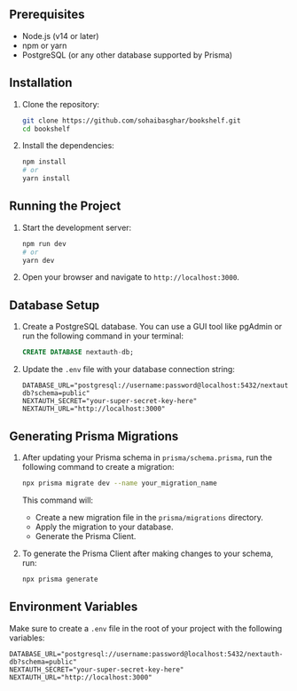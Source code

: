 ## Prerequisites

- Node.js (v14 or later)
- npm or yarn
- PostgreSQL (or any other database supported by Prisma)

## Installation

1. Clone the repository:

   ```bash
   git clone https://github.com/sohaibasghar/bookshelf.git
   cd bookshelf
   ```

2. Install the dependencies:

   ```bash
   npm install
   # or
   yarn install
   ```

## Running the Project

1. Start the development server:

   ```bash
   npm run dev
   # or
   yarn dev
   ```

2. Open your browser and navigate to `http://localhost:3000`.

## Database Setup

1. Create a PostgreSQL database. You can use a GUI tool like pgAdmin or run the following command in your terminal:

   ```sql
   CREATE DATABASE nextauth-db;
   ```

2. Update the `.env` file with your database connection string:

   ```env
   DATABASE_URL="postgresql://username:password@localhost:5432/nextauth-db?schema=public"
   NEXTAUTH_SECRET="your-super-secret-key-here"
   NEXTAUTH_URL="http://localhost:3000"
   ```

## Generating Prisma Migrations

1. After updating your Prisma schema in `prisma/schema.prisma`, run the following command to create a migration:

   ```bash
   npx prisma migrate dev --name your_migration_name
   ```

   This command will:
   - Create a new migration file in the `prisma/migrations` directory.
   - Apply the migration to your database.
   - Generate the Prisma Client.

2. To generate the Prisma Client after making changes to your schema, run:

   ```bash
   npx prisma generate
   ```

## Environment Variables

Make sure to create a `.env` file in the root of your project with the following variables:

```env
DATABASE_URL="postgresql://username:password@localhost:5432/nextauth-db?schema=public"
NEXTAUTH_SECRET="your-super-secret-key-here"
NEXTAUTH_URL="http://localhost:3000"
```
